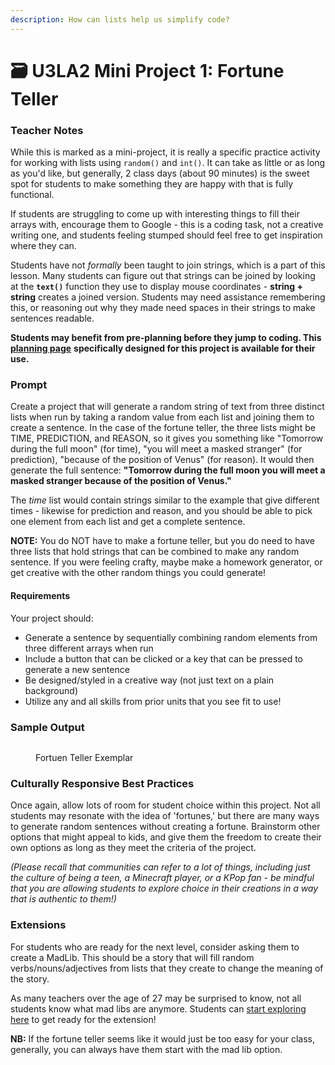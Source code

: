 ```yaml
---
description: How can lists help us simplify code?
---
```


# 🗃 U3LA2 Mini Project 1: Fortune Teller

### Teacher Notes

While this is marked as a mini-project, it is really a specific practice activity for working with lists using `random()` and `int()`. It can take as little or as long as you'd like, but generally, 2 class days (about 90 minutes) is the sweet spot for students to make something they are happy with that is fully functional.

If students are struggling to come up with interesting things to fill their arrays with, encourage them to Google - this is a coding task, not a creative writing one, and students feeling stumped should feel free to get inspiration where they can.

Students have not _formally_ been taught to join strings, which is a part of this lesson. Many students can figure out that strings can be joined by looking at the **`text()`** function they use to display mouse coordinates - **string + string** creates a joined version. Students may need assistance remembering this, or reasoning out why they made need spaces in their strings to make sentences readable.

**Students may benefit from pre-planning before they jump to coding. This** [**planning page**](https://docs.google.com/document/d/1cOlhEDQFaSKnTkLUsuYWXO-277AeQnHmBkr-7zVzgx8/copy) **specifically designed for this project is available for their use.**

### Prompt

Create a project that will generate a random string of text from three distinct lists when run by taking a random value from each list and joining them to create a sentence. In the case of the fortune teller, the three lists might be TIME, PREDICTION, and REASON, so it gives you something like "Tomorrow during the full moon" (for time), "you will meet a masked stranger" (for prediction), "because of the position of Venus" (for reason). It would then generate the full sentence: **"Tomorrow during the full moon you will meet a masked stranger because of the position of Venus."**

The _time_ list would contain strings similar to the example that give different times - likewise for prediction and reason, and you should be able to pick one element from each list and get a complete sentence.

**NOTE:** You do NOT have to make a fortune teller, but you do need to have three lists that hold strings that can be combined to make any random sentence. If you were feeling crafty, maybe make a homework generator, or get creative with the other random things you could generate!

#### Requirements

Your project should:

* Generate a sentence by sequentially combining random elements from three different arrays when run
* Include a button that can be clicked or a key that can be pressed to generate a new sentence
* Be designed/styled in a creative way (not just text on a plain background)
* Utilize any and all skills from prior units that you see fit to use!

### Sample Output

<figure><img src="../.gitbook/assets/fortuneteller.gif" alt=""><figcaption><p>Fortuen Teller Exemplar</p></figcaption></figure>

### Culturally Responsive Best Practices

Once again, allow lots of room for student choice within this project. Not all students may resonate with the idea of 'fortunes,' but there are many ways to generate random sentences without creating a fortune. Brainstorm other options that might appeal to kids, and give them the freedom to create their own options as long as they meet the criteria of the project.

_(Please recall that communities can refer to a lot of things, including just the culture of being a teen, a Minecraft player, or a KPop fan - be mindful that you are allowing students to explore choice in their creations in a way that is authentic to them!)_

### Extensions

For students who are ready for the next level, consider asking them to create a MadLib. This should be a story that will fill random verbs/nouns/adjectives from lists that they create to change the meaning of the story.

As many teachers over the age of 27 may be surprised to know, not all students know what mad libs are anymore. Students can [start exploring here](https://www.madlibs.com/printables/) to get ready for the extension!

**NB:** If the fortune teller seems like it would just be too easy for your class, generally, you can always have them start with the mad lib option.
